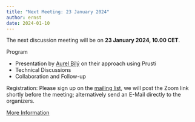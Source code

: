 ```yaml
---
title: "Next Meeting: 23 January 2024"
author: ernst
date: 2024-01-10
---
```


The next discussion meeting will be on 
<strong>23 January 2024, 10.00 CET</strong>.

Program

*   Presentation by [Aurel Bílý](https://inf.ethz.ch/people/people-atoz/person-detail.Mjc4NjIx.TGlzdC8zMDQsLTIxNDE4MTU0NjA=.html) on their approach using Prusti
*   Technical Discussions
*   Collaboration and Follow-up

Registration:
Please sign up on the [mailing list](https://www.lists.kit.edu/sympa/info/verifythis-ltc),
we will post the Zoom link shortly before the meeting; alternatively send an E-Mail directly to the organizers.


[More Information](/2024-01-23-online-event/)
